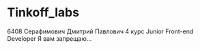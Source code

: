 # Tinkoff_labs
6408
Серафимович Дмитрий Павлович
4 курс
Junior Front-end Developer
Я вам запрещаю...
